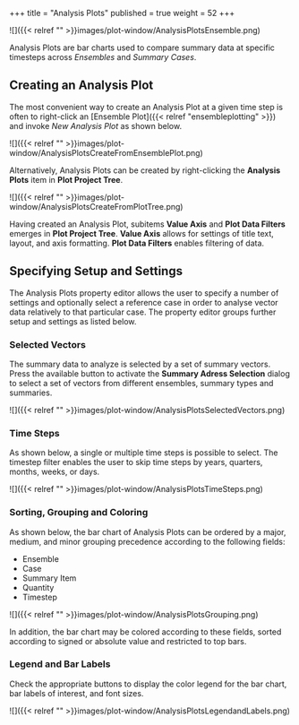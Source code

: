 +++
title = "Analysis Plots"
published = true
weight = 52
+++

![]({{< relref "" >}}images/plot-window/AnalysisPlotsEnsemble.png)


Analysis Plots are bar charts used to compare summary data at specific timesteps across *Ensembles* and *Summary Cases*.

## Creating an Analysis Plot

The most convenient way to create an Analysis Plot at a given time step is often to right-click an 
[Ensemble Plot]({{< relref "ensembleplotting" >}}) and invoke *New Analysis Plot* as shown below. 

![]({{< relref "" >}}images/plot-window/AnalysisPlotsCreateFromEnsemblePlot.png)

Alternatively, Analysis Plots can be created by right-clicking the **Analysis Plots** item in **Plot Project Tree**.

![]({{< relref "" >}}images/plot-window/AnalysisPlotsCreateFromPlotTree.png)

Having created an Analysis Plot, subitems **Value Axis** and **Plot Data Filters** emerges in **Plot Project Tree**. **Value Axis** allows for settings of title text, layout, and axis formatting. **Plot Data Filters** enables filtering of data.


## Specifying Setup and Settings
The Analysis Plots property editor allows the user to specify a number of settings and optionally select a reference case in order to analyse vector data relatively to that particular case. The property editor groups further setup and settings as listed below.


### Selected Vectors
The summary data to analyze is selected by a set of summary vectors. 
Press the available button to activate the **Summary Adress Selection** dialog to select a set of vectors from different ensembles,
summary types and summaries.

![]({{< relref "" >}}images/plot-window/AnalysisPlotsSelectedVectors.png)

### Time Steps
As shown below, a single or multiple time steps is possible to select. The timestep filter enables the user to skip time steps by years, quarters, months, weeks, or days.

![]({{< relref "" >}}images/plot-window/AnalysisPlotsTimeSteps.png)

### Sorting, Grouping and Coloring
As shown below, the bar chart of Analysis Plots can be ordered by a major, medium, and minor grouping precedence according to the following fields:

- Ensemble
- Case
- Summary Item
- Quantity
- Timestep

![]({{< relref "" >}}images/plot-window/AnalysisPlotsGrouping.png)

In addition, the bar chart may be colored according to these fields, sorted according to signed or absolute value and restricted to top bars.

### Legend and Bar Labels
Check the appropriate buttons to display the color legend for the bar chart, bar labels of interest, and font sizes. 

![]({{< relref "" >}}images/plot-window/AnalysisPlotsLegendandLabels.png)